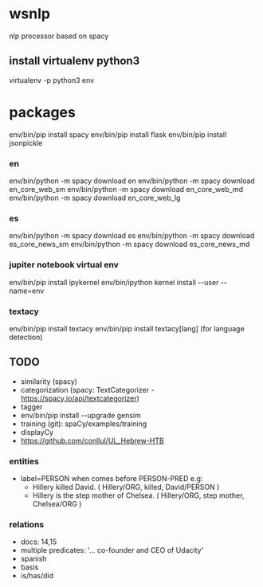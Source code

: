 # wsnlp
nlp processor based on spacy

## install virtualenv python3
virtualenv -p python3 env

# packages
env/bin/pip install spacy
env/bin/pip install flask
env/bin/pip install jsonpickle

### en
env/bin/python -m spacy download en
env/bin/python -m spacy download en_core_web_sm
env/bin/python -m spacy download en_core_web_md
env/bin/python -m spacy download en_core_web_lg

### es
env/bin/python -m spacy download es
env/bin/python -m spacy download es_core_news_sm
env/bin/python -m spacy download es_core_news_md

### jupiter notebook virtual env
env/bin/pip install ipykernel
env/bin/ipython kernel install --user --name=env

### textacy
env/bin/pip install textacy
env/bin/pip install textacy[lang] (for language detection)

## TODO
- similarity (spacy)
- categorization (spacy: TextCategorizer - https://spacy.io/api/textcategorizer)
- tagger
- env/bin/pip install --upgrade gensim
- training (git): spaCy/examples/training
- displayCy
- https://github.com/conllul/UL_Hebrew-HTB

### entities
- label=PERSON when comes before PERSON-PRED
  e.g: 
  - Hillery killed David.
    ( Hillery/ORG, killed, David/PERSON )
  - Hillery is the step mother of Chelsea.
    ( Hillery/ORG, step mother, Chelsea/ORG )

### relations
- docs: 14,15
- multiple predicates: '... co-founder and CEO of Udacity'
- spanish
- basis
- is/has/did
